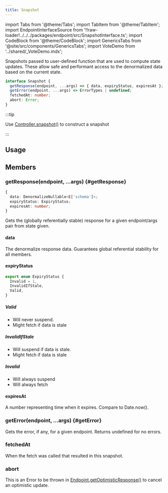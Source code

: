 ```yaml
---
title: Snapshot
---
```


<head>
  <title>Snapshot - Safe data access with zero race conditions</title>
</head>

import Tabs from '@theme/Tabs';
import TabItem from '@theme/TabItem';
import EndpointInterfaceSource from '!!raw-loader!../../../packages/endpoint/src/SnapshotInterface.ts';
import CodeBlock from '@theme/CodeBlock';
import GenericsTabs from '@site/src/components/GenericsTabs';
import VoteDemo from '../shared/\_VoteDemo.mdx';

Snapshots passed to user-defined function that are used to compute state updates. These
allow safe and performant access to the denormalized data based on the current state.

```ts
interface Snapshot {
  getResponse(endpoint, ...args)​ => { data, expiryStatus, expiresAt };
  getError(endpoint, ...args)​ => ErrorTypes | undefined;
  fetchedAt: number;
  abort: Error;
}
```

:::tip

Use [Controller.snapshot()](./Controller.md#snapshot) to construct a snapshot

:::

## Usage

<VoteDemo />

## Members

### getResponse(endpoint, ...args) {#getResponse}

```ts title="returns"
{
  data: DenormalizeNullable<E['schema']>;
  expiryStatus: ExpiryStatus;
  expiresAt: number;
}
```

Gets the (globally referentially stable) response for a given endpoint/args pair from state given.

#### data

The denormalize response data. Guarantees global referential stability for all members.

#### expiryStatus

```ts
export enum ExpiryStatus {
  Invalid = 1,
  InvalidIfStale,
  Valid,
}
```

##### Valid

- Will never suspend.
- Might fetch if data is stale

##### InvalidIfStale

- Will suspend if data is stale.
- Might fetch if data is stale

##### Invalid

- Will always suspend
- Will always fetch

#### expiresAt

A number representing time when it expires. Compare to Date.now().


### getError(endpoint, ...args) {#getError}

Gets the error, if any, for a given endpoint. Returns undefined for no errors.


### fetchedAt

When the fetch was called that resulted in this snapshot.

### abort

This is an Error to be thrown in [Endpoint.getOptimisticResponse()](/rest/api/RestEndpoint#getoptimisticresponse)
to cancel an optimistic update.